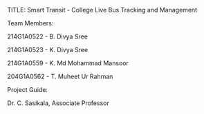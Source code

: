TITLE: Smart Transit - College Live Bus Tracking and Management

Team Members:

214G1A0522 - B. Divya Sree   

214G1A0523 - K. Divya Sree

214G1A0559 - K. Md Mohammad Mansoor

204G1A0562 - T. Muheet Ur Rahman


Project Guide:

Dr. C. Sasikala, Associate Professor

